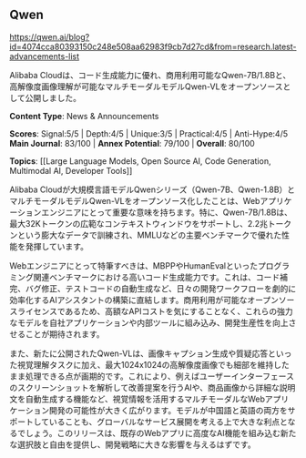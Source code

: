 ## Qwen

https://qwen.ai/blog?id=4074cca80393150c248e508aa62983f9cb7d27cd&from=research.latest-advancements-list

Alibaba Cloudは、コード生成能力に優れ、商用利用可能なQwen-7B/1.8Bと、高解像度画像理解が可能なマルチモーダルモデルQwen-VLをオープンソースとして公開しました。

**Content Type**: News & Announcements

**Scores**: Signal:5/5 | Depth:4/5 | Unique:3/5 | Practical:4/5 | Anti-Hype:4/5
**Main Journal**: 83/100 | **Annex Potential**: 79/100 | **Overall**: 80/100

**Topics**: [[Large Language Models, Open Source AI, Code Generation, Multimodal AI, Developer Tools]]

Alibaba Cloudが大規模言語モデルQwenシリーズ（Qwen-7B、Qwen-1.8B）とマルチモーダルモデルQwen-VLをオープンソース化したことは、Webアプリケーションエンジニアにとって重要な意味を持ちます。特に、Qwen-7B/1.8Bは、最大32Kトークンの広範なコンテキストウィンドウをサポートし、2.2兆トークンという膨大なデータで訓練され、MMLUなどの主要ベンチマークで優れた性能を発揮しています。

Webエンジニアにとって特筆すべきは、MBPPやHumanEvalといったプログラミング関連ベンチマークにおける高いコード生成能力です。これは、コード補完、バグ修正、テストコードの自動生成など、日々の開発ワークフローを劇的に効率化するAIアシスタントの構築に直結します。商用利用が可能なオープンソースライセンスであるため、高額なAPIコストを気にすることなく、これらの強力なモデルを自社アプリケーションや内部ツールに組み込み、開発生産性を向上させることが期待されます。

また、新たに公開されたQwen-VLは、画像キャプション生成や質疑応答といった視覚理解タスクに加え、最大1024x1024の高解像度画像でも細部を維持したまま処理できる点が画期的です。これにより、例えばユーザーインターフェースのスクリーンショットを解析して改善提案を行うAIや、商品画像から詳細な説明文を自動生成する機能など、視覚情報を活用するマルチモーダルなWebアプリケーション開発の可能性が大きく広がります。モデルが中国語と英語の両方をサポートしていることも、グローバルなサービス展開を考える上で大きな利点となるでしょう。このリリースは、既存のWebアプリに高度なAI機能を組み込む新たな選択肢と自由を提供し、開発戦略に大きな影響を与えるはずです。